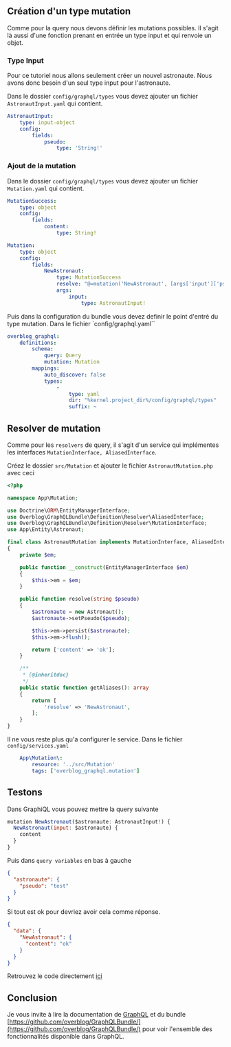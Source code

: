 ## Création d'un type mutation

Comme pour la query nous devons définir les mutations possibles. Il s'agit là aussi d'une fonction prenant en entrée un type input et qui renvoie un objet.

### Type Input

Pour ce tutoriel nous allons seulement créer un nouvel astronaute. Nous avons donc besoin d'un seul type input pour l'astronaute.

Dans le dossier `config/graphql/types` vous devez ajouter un fichier `AstronautInput.yaml` qui contient.

```yaml
AstronautInput:
    type: input-object
    config:
        fields:
            pseudo:
                type: 'String!'
```

### Ajout de la mutation

Dans le dossier `config/graphql/types` vous devez ajouter un fichier `Mutation.yaml` qui contient.

```yaml
MutationSuccess:
    type: object
    config:
        fields:
            content:
                type: String!

Mutation:
    type: object
    config:
        fields:
            NewAstronaut:
                type: MutationSuccess
                resolve: "@=mutation('NewAstronaut', [args['input']['pseudo']])"
                args:
                    input:
                        type: AstronautInput!
```

Puis dans la configuration du bundle vous devez definir le point d'entré du type mutation. Dans le fichier `config/graphql.yaml``

```yaml
overblog_graphql:
    definitions:
        schema:
            query: Query
            mutation: Mutation
        mappings:
            auto_discover: false
            types:
                -
                    type: yaml
                    dir: "%kernel.project_dir%/config/graphql/types"
                    suffix: ~
```

## Resolver de mutation

Comme pour les `resolvers` de query, il s'agit d'un service qui implémentes les interfaces `MutationInterface, AliasedInterface`.

Créez le dossier `src/Mutation` et ajouter le fichier `AstronautMutation.php` avec ceci

```php
<?php

namespace App\Mutation;

use Doctrine\ORM\EntityManagerInterface;
use Overblog\GraphQLBundle\Definition\Resolver\AliasedInterface;
use Overblog\GraphQLBundle\Definition\Resolver\MutationInterface;
use App\Entity\Astronaut;

final class AstronautMutation implements MutationInterface, AliasedInterface
{
    private $em;

    public function __construct(EntityManagerInterface $em)
    {
        $this->em = $em;
    }

    public function resolve(string $pseudo)
    {
        $astronaute = new Astronaut();
        $astronaute->setPseudo($pseudo);

        $this->em->persist($astronaute);
        $this->em->flush();

        return ['content' => 'ok'];
    }

    /**
     * {@inheritdoc}
     */
    public static function getAliases(): array
    {
        return [
            'resolve' => 'NewAstronaut',
        ];
    }
}
```
Il ne vous reste plus qu'a configurer le service. Dans le fichier `config/services.yaml`

```yaml
    App\Mutation\:
        resource: '../src/Mutation'
        tags: ['overblog_graphql.mutation']
```

## Testons

Dans GraphiQL vous pouvez mettre la query suivante

```javascript
mutation NewAstronaut($astronaute: AstronautInput!) {
  NewAstronaut(input: $astronaute) {
    content
  }
}
```

Puis dans `query variables` en bas à gauche

```json
{
  "astronaute": {
    "pseudo": "test"
  }
}
```

Si tout est ok pour devriez avoir cela comme réponse.

```json
{
  "data": {
    "NewAstronaut": {
      "content": "ok"
    }
  }
}
```

Retrouvez le code directement [ici](https://github.com/duck-invaders/graphql-symfony/tree/codelabs-step5)

## Conclusion

Je vous invite à lire la documentation de [GraphQL](http://graphql.org/learn/) et du bundle [https://github.com/overblog/GraphQLBundle/](https://github.com/overblog/GraphQLBundle/) pour voir l'ensemble des fonctionnalités disponible dans GraphQL.
